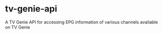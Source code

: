 # tv-genie-api
A TV Genie API for accessing EPG information of various channels available on TV Genie
